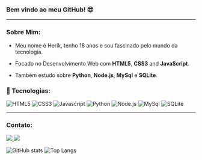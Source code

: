 ### Bem vindo ao meu GitHub! :sunglasses:

<hr>

### Sobre Mim: 
* Meu nome é Herik, tenho 18 anos e sou fascinado pelo mundo da tecnologia.

* Focado no Desenvolvimento Web com **HTML5**, **CSS3** and **JavaScript**.

* Também estudo sobre **Python**, **Node.js**, **MySql** e **SQLite**.


### :hammer: Tecnologias:
![HTML5](https://img.shields.io/static/v1?style=for-the-badge&logo=HTML5&message=HTML5&color=E34F26&label=&logoColor=white) ![CSS3](https://img.shields.io/static/v1?style=for-the-badge&logo=CSS3&message=CSS3&color=1572B6&label=) ![Javascript](https://img.shields.io/static/v1?style=for-the-badge&logo=JavaScript&message=Javascript&color=F7DF1E&label=&logoColor=black) ![Python](https://img.shields.io/static/v1?style=for-the-badge&logo=Python&message=python&color=3776AB&label=&logoColor=white) ![Node.js](https://img.shields.io/static/v1?style=for-the-badge&logo=Node.js&logoColor=white&message=Node.js&color=339933&label=) ![MySql](https://img.shields.io/static/v1?style=for-the-badge&logo=mysql&message=mysql&color=4479A1&label=&logoColor=white) ![SQLite](https://img.shields.io/static/v1?style=for-the-badge&logo=sqlite&logoColor=white&message=sqlite&color=003B57&label=)

<hr>

### Contato:
<a href="maito: herikcosmo.m@gmail.com" target="_blank">
  <img src="https://img.shields.io/static/v1?style=flat-square&logo=gmail&message=herikcosmo.m@gmail.com&color=EA4335&label=&logoColor=white">
</a>

<a href="https://www.linkedin.com/in/herik-martins-3194b4208" target="_blank">
  <img src="https://img.shields.io/static/v1?style=flat-square&logo=linkedin&message=Herik Martins&color=0A66C2&label=&logoColor=white&link=https://www.linkedin.com/in/herik-martins-3194b4208">
</a>

![GitHub stats](https://github-readme-stats.vercel.app/api?username=HerikCosmo&show_icons=true&theme=tokyonight) ![Top Langs](https://github-readme-stats.vercel.app/api/top-langs/?username=herikCosmo&layout=compact&&theme=tokyonight) 
